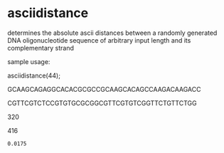 # asciidistance

determines the absolute ascii distances between a randomly generated DNA oligonucleotide sequence of arbitrary input length and its complementary strand

sample usage:

asciidistance(44);

GCAAGCAGAGGCACACGCGCCGCAAGCACAGCCAAGACAAGACC

CGTTCGTCTCCGTGTGCGCGGCGTTCGTGTCGGTTCTGTTCTGG

   320

   416

    0.0175
